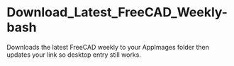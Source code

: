 # Download_Latest_FreeCAD_Weekly-bash
Downloads the latest FreeCAD weekly to your AppImages folder then updates your link so desktop entry still works.
